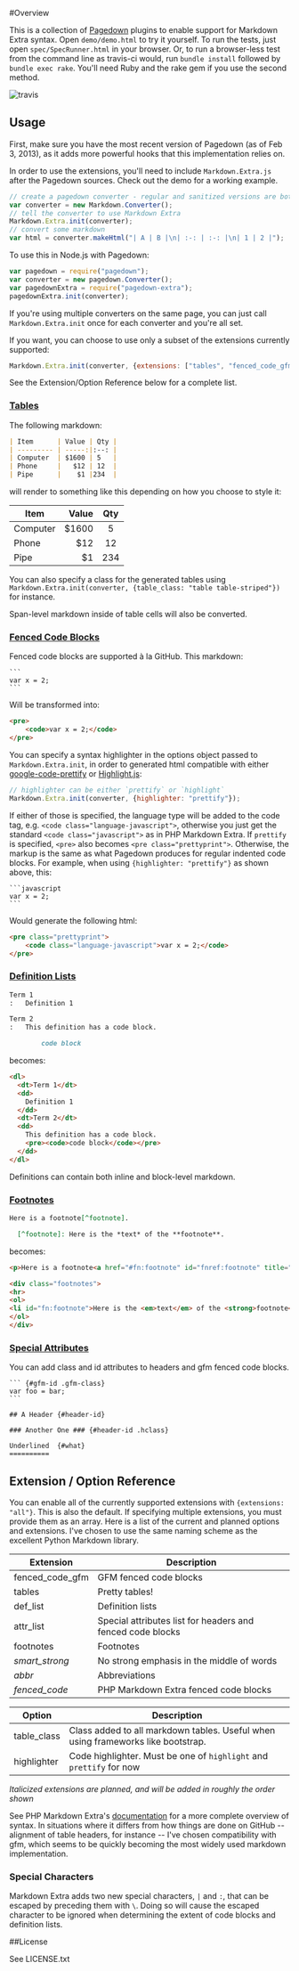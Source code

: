 #Overview

This is a collection of [Pagedown][1] plugins to enable support for 
Markdown Extra syntax. Open `demo/demo.html` to try it yourself.
To run the tests, just open `spec/SpecRunner.html` in your browser. Or, to
run a browser-less test from the command line as travis-ci would, run `bundle install` followed
by `bundle exec rake`. You'll need Ruby and the rake gem if you use
the second method.

![travis](https://secure.travis-ci.org/jmcmanus/pagedown-extra.png)


## Usage

First, make sure you have the most recent version of Pagedown (as of Feb 3, 2013),
as it adds more powerful hooks that this implementation relies on.

In order to use the extensions, you'll need to include
`Markdown.Extra.js` after the Pagedown sources. Check out the
demo for a working example.

```javascript
// create a pagedown converter - regular and sanitized versions are both supported
var converter = new Markdown.Converter();
// tell the converter to use Markdown Extra
Markdown.Extra.init(converter);
// convert some markdown
var html = converter.makeHtml("| A | B |\n| :-: | :-: |\n| 1 | 2 |");
```

To use this in Node.js with Pagedown:

```javascript
var pagedown = require("pagedown");
var converter = new pagedown.Converter();
var pagedownExtra = require("pagedown-extra");
pagedownExtra.init(converter);
```

If you're using multiple converters on the same page, you can just call
`Markdown.Extra.init` once for each converter and you're all set.

If you want, you can choose to use only a subset of the extensions currently supported:

```javascript
Markdown.Extra.init(converter, {extensions: ["tables", "fenced_code_gfm", "def_list"]});
```

See the Extension/Option Reference below for a complete list.


### [Tables][2]

The following markdown:

```markdown
| Item      | Value | Qty |
| --------- | -----:|:--: |
| Computer  | $1600 | 5   |
| Phone     |   $12 | 12  |
| Pipe      |    $1 |234  |
```

will render to something like this depending on how you choose to style it:

| Item      | Value | Qty |
| --------- | -----:|:--: |
| Computer  | $1600 | 5   |
| Phone     |   $12 | 12  |
| Pipe      |    $1 |234  |

You can also specify a class for the generated tables using
`Markdown.Extra.init(converter, {table_class: "table table-striped"})` for instance.

Span-level markdown inside of table cells will also be converted.


### [Fenced Code Blocks][3]

Fenced code blocks are supported &agrave; la GitHub. This markdown:

    ```
    var x = 2;
    ```

Will be transformed into:

```html
<pre>
    <code>var x = 2;</code>
</pre>
```

You can specify a syntax highlighter in the options object passed to `Markdown.Extra.init`,
in order to generated html compatible with either [google-code-prettify][4]
or [Highlight.js][5]:

```javascript
// highlighter can be either `prettify` or `highlight`
Markdown.Extra.init(converter, {highlighter: "prettify"});
```

If either of those is specified, the language type will be added to the code tag, e.g.
`<code class="language-javascript">`, otherwise you just get the standard
`<code class="javascript">` as in PHP Markdown Extra. If `prettify` is specified,
`<pre>` also becomes `<pre class="prettyprint">`. Otherwise, the markup is the
same as what Pagedown produces for regular indented code blocks.  For example, when using
`{highlighter: "prettify"}` as shown above, this:

    ```javascript
    var x = 2;
    ```

Would generate the following html:

```html
<pre class="prettyprint">
    <code class="language-javascript">var x = 2;</code>
</pre>
```


### [Definition Lists][6]

```markdown
Term 1
:   Definition 1

Term 2
:   This definition has a code block.

        code block

```

becomes:

```html
<dl>
  <dt>Term 1</dt>
  <dd>
    Definition 1
  </dd>
  <dt>Term 2</dt>
  <dd>
    This definition has a code block.
    <pre><code>code block</code></pre>
  </dd>
</dl>
```

Definitions can contain both inline and block-level markdown.


### [Footnotes][7]

```markdown
Here is a footnote[^footnote].

  [^footnote]: Here is the *text* of the **footnote**.
```

becomes:

```html
<p>Here is a footnote<a href="#fn:footnote" id="fnref:footnote" title="See footnote" class="footnote">1</a>.</p>

<div class="footnotes">
<hr>
<ol>
<li id="fn:footnote">Here is the <em>text</em> of the <strong>footnote</strong>. <a href="#fnref:footnote" title="Return to article" class="reversefootnote">↩</a></li>
</ol>
</div>
```


### [Special Attributes][8]

You can add class and id attributes to headers and gfm fenced code blocks.


    ``` {#gfm-id .gfm-class}
    var foo = bar;
    ```

    ## A Header {#header-id}

    ### Another One ### {#header-id .hclass}

    Underlined  {#what}
    ==========


## Extension / Option Reference
You can enable all of the currently supported extensions with `{extensions: "all"}`. This is also
the default. If specifying multiple extensions, you must provide them as an array. Here
is a list of the current and planned options and extensions. I've chosen to use the 
same naming scheme as the excellent Python Markdown library.

| Extension       | Description |
| --------------- | ----------- |
| fenced_code_gfm | GFM fenced code blocks |
| tables          | Pretty tables! |
| def_list        | Definition lists |
| attr_list       | Special attributes list for headers and fenced code blocks |
| footnotes       | Footnotes |
| *smart_strong*  | No strong emphasis in the middle of words |
| *abbr*          | Abbreviations |
| *fenced_code*   | PHP Markdown Extra fenced code blocks |

| Option          | Description |
| --------------- | ----------- |
| table_class     | Class added to all markdown tables. Useful when using frameworks like bootstrap. |
| highlighter     | Code highlighter. Must be one of `highlight` and `prettify` for now |

*Italicized extensions are planned, and will be added in roughly the order shown*

See PHP Markdown Extra's [documentation][9] for a more complete overview
of syntax. In situations where it differs from how things are done on GitHub --
alignment of table headers, for instance -- I've chosen compatibility with gfm, which
seems to be quickly becoming the most widely used markdown implementation.


### Special Characters

Markdown Extra adds two new special characters, `|` and `:`, that can be escaped
by preceding them with `\`. Doing so will cause the escaped character to be ignored when determining
the extent of code blocks and definition lists.


##License

See LICENSE.txt 


  [1]: http://code.google.com/p/pagedown/ "Pagedown - Google Code"
  [2]: http://michelf.ca/projects/php-markdown/extra/#table
  [3]: http://github.github.com/github-flavored-markdown/
  [4]: http://code.google.com/p/google-code-prettify/ "Prettify"
  [5]: http://softwaremaniacs.org/soft/highlight/en/ "HighlightJs"
  [6]: http://michelf.ca/projects/php-markdown/extra/#def-list
  [7]: https://github.com/fletcher/MultiMarkdown/blob/master/Documentation/MultiMarkdown%20User%27s%20Guide.md#footnotes
  [8]: http://michelf.ca/projects/php-markdown/extra/#spe-attr
  [9]: http://michelf.ca/projects/php-markdown/extra/#table "Markdown Extra Table Documentation"